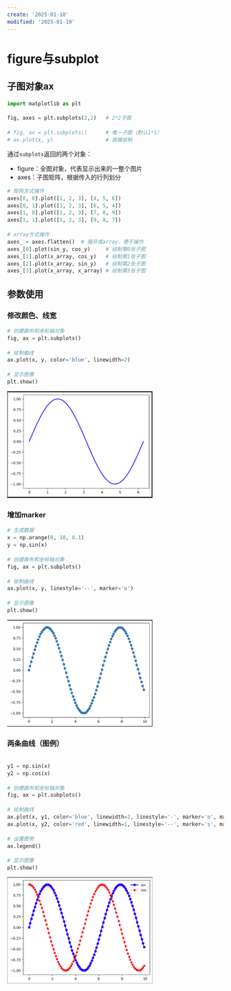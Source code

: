```yaml
---
create: '2025-01-10'
modified: '2025-01-10'
---
```


# figure与subplot

## 子图对象ax

```python
import matplotlib as plt

fig, axes = plt.subplots(2,2)	# 2*2子图

# fig, ax = plt.subplots()		# 唯一子图（默认1*1）
# ax.plot(x, y)					# 直接绘制
```

通过`subplots`返回的两个对象：

* figure：全图对象，代表显示出来的一整个图片
* axes：子图矩阵，根据传入的行列划分

```python
# 矩阵方式操作
axes[0, 0].plot([1, 2, 3], [4, 5, 6])
axes[0, 1].plot([1, 2, 3], [6, 5, 4])
axes[1, 0].plot([1, 2, 3], [7, 8, 9])
axes[1, 1].plot([1, 2, 3], [9, 8, 7])

# array方式操作
axes_ = axes.flatten()	# 展开成array，便于操作
axes_[0].plot(sin_y, cos_y)		# 绘制第0张子图
axes_[1].plot(x_array, cos_y)	# 绘制第1张子图
axes_[2].plot(x_array, sin_y)	# 绘制第2张子图
axes_[3].plot(x_array, x_array)	# 绘制第3张子图
```

## 参数使用

### **修改颜色、线宽**

```python
# 创建画布和坐标轴对象
fig, ax = plt.subplots()

# 绘制曲线
ax.plot(x, y, color='blue', linewidth=2)

# 显示图像
plt.show()
```

<img src="./assets/image-20250110144253721.png" alt="image-20250110144253721" style="zoom:33%;" />

### **增加marker**

```python
# 生成数据
x = np.arange(0, 10, 0.1)
y = np.sin(x)

# 创建画布和坐标轴对象
fig, ax = plt.subplots()

# 绘制曲线
ax.plot(x, y, linestyle='--', marker='o')

# 显示图像
plt.show()
```

<img src="./assets/image-20250110144325014.png" alt="image-20250110144325014" style="zoom:33%;" />

### **两条曲线**（图例）

```python

y1 = np.sin(x)
y2 = np.cos(x)

# 创建画布和坐标轴对象
fig, ax = plt.subplots()

# 绘制曲线
ax.plot(x, y1, color='blue', linewidth=2, linestyle='-', marker='o', markersize=6, label='sin')
ax.plot(x, y2, color='red', linewidth=1, linestyle='--', marker='s', markersize=4, label='cos')

# 设置图例
ax.legend()

# 显示图像
plt.show()

```

<img src="./assets/image-20250110144408962.png" alt="image-20250110144408962" style="zoom:33%;" />